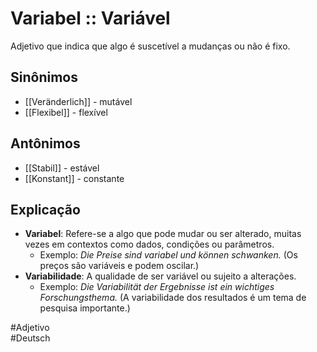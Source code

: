 # Variabel :: Variável
Adjetivo que indica que algo é suscetível a mudanças ou não é fixo.

## Sinônimos
- [[Veränderlich]] - mutável  
- [[Flexibel]] - flexível  

## Antônimos
- [[Stabil]] - estável  
- [[Konstant]] - constante  

## Explicação
- **Variabel**: Refere-se a algo que pode mudar ou ser alterado, muitas vezes em contextos como dados, condições ou parâmetros.
  - Exemplo: *Die Preise sind variabel und können schwanken.* (Os preços são variáveis e podem oscilar.)
- **Variabilidade**: A qualidade de ser variável ou sujeito a alterações.
  - Exemplo: *Die Variabilität der Ergebnisse ist ein wichtiges Forschungsthema.* (A variabilidade dos resultados é um tema de pesquisa importante.)

#Adjetivo  
#Deutsch  